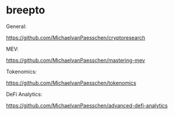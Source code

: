 # breepto
General:

https://github.com/MichaelvanPaesschen/cryptoresearch

MEV:

https://github.com/MichaelvanPaesschen/mastering-mev

Tokenomics:

https://github.com/MichaelvanPaesschen/tokenomics

DeFi Analytics:

https://github.com/MichaelvanPaesschen/advanced-defi-analytics

